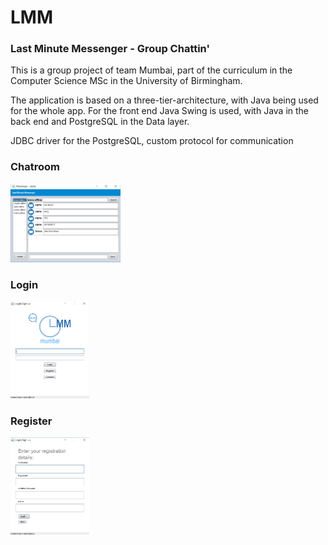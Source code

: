 # LMM 
### Last Minute Messenger - Group Chattin'

This is a group project of team Mumbai, part of the curriculum in the Computer Science MSc in the University of Birmingham.

The application is based on a three-tier-architecture, with Java being used for the whole app.
For the front end Java Swing is used, with Java in the back end and PostgreSQL in the Data layer.

JDBC driver for the PostgreSQL, custom protocol for communication

### Chatroom 

<img src="images/Chat.png" width="35%" height="35%">

### Login 

<img src="images/Login.png" width="25%" height="25%">

### Register

<img src="images/Register.png" width="25%" height="25%">
